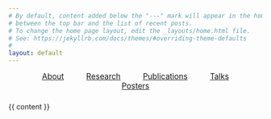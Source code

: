 ```yaml
---
# By default, content added below the "---" mark will appear in the home page
# between the top bar and the list of recent posts.
# To change the home page layout, edit the _layouts/home.html file.
# See: https://jekyllrb.com/docs/themes/#overriding-theme-defaults
#
layout: default
---
```

<!-- Manual Navigation Bar -->
<div style="text-align:center; margin-bottom: 1.5em; font-size: 1.1em;">
  <a href="/" style="margin: 0 20px;">About</a>
  <a href="/research/" style="margin: 0 20px;">Research</a>
  <a href="/publications/" style="margin: 0 20px;">Publications</a>
  <a href="/talks/" style="margin: 0 20px;">Talks</a>
  <a href="/posters/" style="margin: 0 20px;">Posters</a>
</div>

{{ content }}